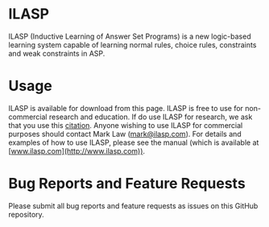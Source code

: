 # ILASP

ILASP (Inductive Learning of Answer Set Programs) is a new logic-based
learning system capable of learning normal rules, choice rules,
constraints and weak constraints in ASP.

# Usage

ILASP is available for download from this page. ILASP is free to use for
non-commercial research and education. If do use ILASP for research, we
ask that you use this
[citation](https://www.doc.ic.ac.uk/~ml1909/ILASP/citation).  Anyone
wishing to use ILASP for commercial purposes should contact Mark Law
(mark@ilasp.com). For details and examples of how to use ILASP, please
see the manual (which is available at
[www.ilasp.com](http://www.ilasp.com)).

# Bug Reports and Feature Requests

Please submit all bug reports and feature requests as issues on this
GitHub repository.
